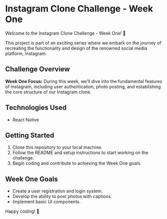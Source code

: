 # Instagram Clone Challenge - Week One

Welcome to the Instagram Clone Challenge - Week One! 📸

This project is part of an exciting series where we embark on the journey of recreating the functionality and design of the renowned social media platform, Instagram.

## Challenge Overview

**Week One Focus:** During this week, we'll dive into the fundamental features of Instagram, including user authentication, photo posting, and establishing the core structure of our Instagram clone.

## Technologies Used

- React Native

## Getting Started

1. Clone this repository to your local machine.
2. Follow the README and setup instructions to start working on the challenge.
3. Begin coding and contribute to achieving the Week One goals.

## Week One Goals

- Create a user registration and login system.
- Develop the ability to post photos with captions.
- Implement basic UI components.

Happy coding! 🚀
